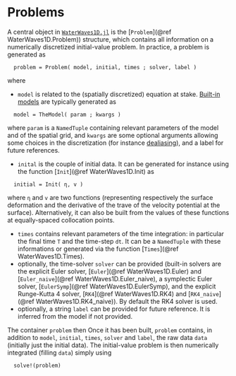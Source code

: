 # Problems

A central object in [`WaterWaves1D.jl`](https://github.com/WaterWavesModels/WaterWaves1D.jl/) is the [`Problem`](@ref WaterWaves1D.Problem)) structure, which contains all information on a numerically discretized initial-value problem. In practice, a problem is generated as 
```
  problem = Problem( model, initial, times ; solver, label )
```
 where
 - `model` is related to the (spatially discretized) equation at stake. [Built-in models](index.md#Models) are typically generated as 
```
  model = TheModel( param ; kwargs )
```
where `param` is a `NamedTuple` containing relevant parameters of the model and of the spatial grid,  and `kwargs` are some optional arguments allowing some choices in the discretization (for instance [dealiasing](background.md#Pseudospectral-methods)), and a label for future references.
- `inital` is the couple of initial data. It can be generated for instance using the function [`Init`](@ref WaterWaves1D.Init) as  
```
  initial = Init( η, v )
```
where `η` and `v` are two functions (representing respectively the surface deformation and the derivative of the trave of the velocity potential at the surface). Alternatively, it can also be built from the values of these functions at equally-spaced collocation points.
- `times` contains relevant parameters of the time integration: in particular the final time  `T` and the time-step `dt`. It can be a `NamedTuple` with these informations or generated via the function [`Times`](@ref WaterWaves1D.Times).
- optionally, the time-solver `solver` can be provided (built-in solvers are the explicit Euler solver, [`Euler`](@ref WaterWaves1D.Euler) and [`Euler_naive`](@ref WaterWaves1D.Euler_naive), a symplectic Euler solver, [`EulerSymp`](@ref WaterWaves1D.EulerSymp), and the explicit Runge-Kutta 4 solver, [`RK4`](@ref WaterWaves1D.RK4) and [`RK4_naive`](@ref WaterWaves1D.RK4_naive)). By default the RK4 solver is used.
- optionally, a string `label` can be provided for future reference. It is inferred from the model if not provided.

The container `problem` then 
Once it has been built, `problem` contains, in addition to `model`, `initial`, `times`, `solver` and `label`, the raw data `data` (initially just the initial data). The initial-value problem is then numerically integrated (filling `data`) simply using
```
  solve!(problem)
```
